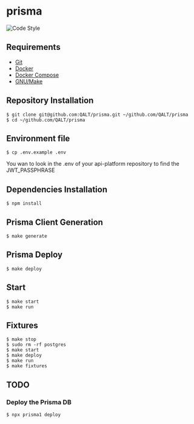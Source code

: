 # prisma

![Code Style](https://github.com/QALT/prisma/workflows/Code%20Style/badge.svg)

## Requirements

- [Git](https://git-scm.com/)
- [Docker](https://www.docker.com/)
- [Docker Compose](https://docs.docker.com/compose/)
- [GNU/Make](https://www.gnu.org/software/make/)

## Repository Installation

```console
$ git clone git@github.com:QALT/prisma.git ~/github.com/QALT/prisma
$ cd ~/github.com/QALT/prisma
```

## Environment file

```console
$ cp .env.example .env
```

You wan to look in the .env of your api-platform repository to find the JWT_PASSPHRASE

## Dependencies Installation

```console
$ npm install
```

## Prisma Client Generation

```console
$ make generate
```

## Prisma Deploy

```console
$ make deploy
```

## Start

```console
$ make start
$ make run
```

## Fixtures

```console
$ make stop
$ sudo rm -rf postgres
$ make start
$ make deploy
$ make run
$ make fixtures
```

## TODO

### Deploy the Prisma DB

```
$ npx prisma1 deploy
```
